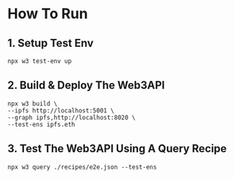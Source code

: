 # How To Run

## 1. Setup Test Env

```
npx w3 test-env up
```

## 2. Build & Deploy The Web3API

```
npx w3 build \
--ipfs http://localhost:5001 \
--graph ipfs,http://localhost:8020 \
--test-ens ipfs.eth
```

## 3. Test The Web3API Using A Query Recipe

```
npx w3 query ./recipes/e2e.json --test-ens
```
